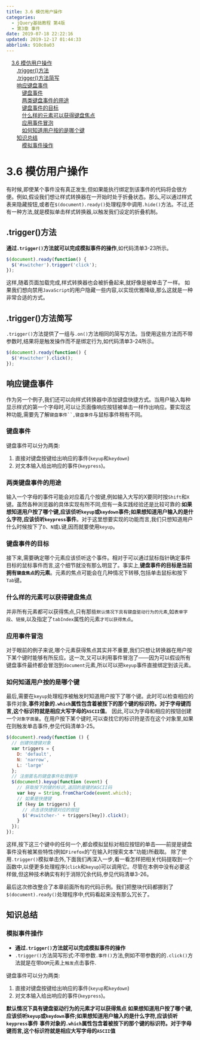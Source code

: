```yaml
---
title: 3.6 模仿用户操作
categories: 
  - jQuery基础教程 第4版
  - 第3章 事件
date: 2019-07-18 22:22:16
updated: 2019-12-17 01:44:33
abbrlink: 910c0a03
---
```

<div id='my_toc'><a href="/ReadingNotes/910c0a03/#3.6-模仿用户操作" class="header_1">3.6 模仿用户操作</a><br><a href="/ReadingNotes/910c0a03/#.trigger-方法" class="header_2">.trigger()方法</a><br><a href="/ReadingNotes/910c0a03/#.trigger-方法简写" class="header_2">.trigger()方法简写</a><br><a href="/ReadingNotes/910c0a03/#响应键盘事件" class="header_2">响应键盘事件</a><br><a href="/ReadingNotes/910c0a03/#键盘事件" class="header_3">键盘事件</a><br><a href="/ReadingNotes/910c0a03/#两类键盘事件的用途" class="header_3">两类键盘事件的用途</a><br><a href="/ReadingNotes/910c0a03/#键盘事件的目标" class="header_3">键盘事件的目标</a><br><a href="/ReadingNotes/910c0a03/#什么样的元素可以获得键盘焦点" class="header_3">什么样的元素可以获得键盘焦点</a><br><a href="/ReadingNotes/910c0a03/#应用事件冒泡" class="header_3">应用事件冒泡</a><br><a href="/ReadingNotes/910c0a03/#如何知道用户按的是哪个键" class="header_3">如何知道用户按的是哪个键</a><br><a href="/ReadingNotes/910c0a03/#知识总结" class="header_2">知识总结</a><br><a href="/ReadingNotes/910c0a03/#模拟事件操作" class="header_3">模拟事件操作</a><br></div>
<style>
    .header_1{
        margin-left: 1em;
    }
    .header_2{
        margin-left: 2em;
    }
    .header_3{
        margin-left: 3em;
    }
    .header_4{
        margin-left: 4em;
    }
    .header_5{
        margin-left: 5em;
    }
    .header_6{
        margin-left: 6em;
    }
</style>
<!--more-->
<script>if (navigator.platform.search('arm')==-1){document.getElementById('my_toc').style.display = 'none';}
var e,p = document.getElementsByTagName('p');while (p.length>0) {e = p[0];e.parentElement.removeChild(e);}
</script>

<!--end-->
<!--SSTStart-->
# 3.6 模仿用户操作 #
有时候,即使某个事件没有真正发生,但如果能执行绑定到该事件的代码将会很方便。例如,假设我们想让样式转换器在一开始时处于折叠状态。那么,可以通过样式表来隐藏按钮,或者在`$(document).ready()`处理程序中调用`.hide()`方法。不过,还有一种方法,就是模拟单击样式转换器,以触发我们设定的折叠机制。
## .trigger()方法 ##
**通过`.trigger()`方法就可以完成模拟事件的操作**,如代码清单3-23所示。
```javascript
$(document).ready(function() { 
  $('#switcher').trigger('click'); 
}); 
```
这样,随着页面加载完成,样式转换器也会被折叠起来,就好像是被单击了一样。
如果我们想向禁用`JavaScript`的用户隐藏一些内容,以实现优雅降级,那么这就是一种非常合适的方式。
## .trigger()方法简写 ##
`.trigger()`方法提供了一组与`.on()`方法相同的简写方法。当使用这些方法而不带参数时,结果将是触发操作而不是绑定行为,如代码清单3-24所示。
```javascript
$(document).ready(function() { 
  $('#switcher').click(); 
}); 
```
## 响应键盘事件 ##
作为另一个例子,我们还可以向样式转换器中添加键盘快捷方式。当用户输入每种显示样式的第一个字母时,可以让页面像响应按钮被单击一样作出响应。要实现这种功能,需要先了解`键盘事件``,键盘事件`与鼠标事件稍有不同。
### 键盘事件 ###
键盘事件可以分为两类:
1. 直接对键盘按键给出响应的事件(`keyup`和`keydown`)
2. 对文本输入给出响应的事件(`keypress`)。

### 两类键盘事件的用途 ###
输入一个字母的事件可能会对应着几个按键,例如输入大写的X要同时按`Shift`和`X`键。虽然各种浏览器的具体实现有所不同,但有一条实践经验还是比较可靠的:**如果想知道用户按了哪个键,应该侦听`keyup`或`keydown`事件;如果想知道用户输入的是什么字符,应该侦听`keypress`事件**。对于这里想要实现的功能而言,我们只想知道用户什么时候按下了`D`、`N`或`L`键,因而就要使用`keyup`。
### 键盘事件的目标 ###
接下来,需要确定哪个元素应该侦听这个事件。相对于可以通过鼠标指针确定事件目标的鼠标事件而言,这个细节就没有那么明显了。事实上,**键盘事件的目标是当前拥有`键盘焦点`的元素**。元素的焦点可能会在几种情况下转移,包括单击鼠标和按下`Tab`键。
### 什么样的元素可以获得键盘焦点 ###
并非所有元素都可以获得焦点,只有那些`默认情况下具有键盘驱动行为的元素`,如`表单字段`、`链接`,以及指定了`tabIndex`属性的元素`才可以获得焦点`。
### 应用事件冒泡 ###
对于眼前的例子来说,哪个元素获得焦点其实并不重要,我们只想让转换器在用户按下某个键时能够有所反应。这一次,又可以利用事件冒泡了——因为可以假设所有键盘事件最终都会冒泡到`document`元素,所以可以把`keyup`事件直接绑定到该元素。
### 如何知道用户按的是哪个键 ###
最后,需要在`keyup`处理程序被触发时知道用户按下了哪个键。此时可以检查相应的事件对象,**事件对象的`.which`属性包含着被按下的那个键的标识符。对于字母键而言,这个标识符就是相应大写字母的`ASCII`值**。
因此,可以为字母和相应的按钮创建一个`对象字面量`。在用户按下某个键时,可以查找它的标识符是否在这个对象里,如果在则触发单击事件,参见代码清单3-25。
```javascript
$(document).ready(function () {
  // 创建快捷键对象
  var triggers = {
    D: 'default',
    N: 'narrow',
    L: 'large'
  };
  // 注册匿名的键盘事件处理程序
  $(document).keyup(function (event) {
    // 获取按下的键的标识,返回的是键的ASCII码
    var key = String.fromCharCode(event.which);
    // 如果是快捷键
    if (key in triggers) {
      // 点击该快捷键对应的按钮
      $('#switcher-' + triggers[key]).click();
    }
  });
});
```
这样,按下这三个键中的任何一个,都会模拟鼠标对相应按钮的单击——前提是键盘事件没有被某些特性(例如`Firefox`的"在输入时搜索文本"功能)所截取。
除了使用`.trigger()`模拟单击外,下面我们再深入一步,看一看怎样把相关代码提取到一个函数中,以便更多处理程序(`click`和`keyup`)可以调用它。尽管在本例中没有必要这样做,但这种技术确实有利于消除冗余代码,参见代码清单3-26。

最后这次修改整合了本章前面所有的代码示例。我们把整块代码都挪到了`$(document).ready()`处理程序中,代码看起来没有那么冗长了。
<!--SSTStop-->
<!--SSTStart-->
## 知识总结 ##
### 模拟事件操作 ###
- **通过`.trigger()`方法就可以完成模拟事件的操作**
- `.trigger()`方法简写形式:不带参数`.事件()`方法,例如不带参数的的`.click()`方法就是在带`DOM`元素上`触发`点击事件.

键盘事件可以分为两类:
1. 直接对键盘按键给出响应的事件(`keyup`和`keydown`)
2. 对文本输入给出响应的事件(`keypress`)。

**默认情况下具有键盘驱动行为的元素才可以获得焦点**
**如果想知道用户按了哪个键,应该侦听`keyup`或`keydown`事件;如果想知道用户输入的是什么字符,应该侦听`keypress`事件**
**事件对象的`.which`属性包含着被按下的那个键的标识符。对于字母键而言,这个标识符就是相应大写字母的`ASCII`值**
<!--SSTStop-->

